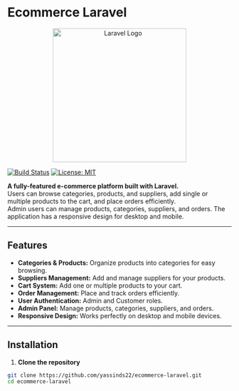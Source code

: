 # Ecommerce Laravel

<p align="center">
  <a href="https://laravel.com" target="_blank">
    <img src="https://raw.githubusercontent.com/laravel/art/master/logo-lockup/5%20SVG/2%20CMYK/1%20Full%20Color/laravel-logolockup-cmyk-red.svg" width="300" alt="Laravel Logo">
  </a>
</p>

[![Build Status](https://github.com/laravel/framework/workflows/tests/badge.svg)](https://github.com/laravel/framework/actions)
[![License: MIT](https://img.shields.io/badge/License-MIT-blue.svg)](LICENSE)

**A fully-featured e-commerce platform built with Laravel.**  
Users can browse categories, products, and suppliers, add single or multiple products to the cart, and place orders efficiently.  
Admin users can manage products, categories, suppliers, and orders. The application has a responsive design for desktop and mobile.

---

## Features

- **Categories & Products:** Organize products into categories for easy browsing.  
- **Suppliers Management:** Add and manage suppliers for your products.  
- **Cart System:** Add one or multiple products to your cart.  
- **Order Management:** Place and track orders efficiently.  
- **User Authentication:** Admin and Customer roles.  
- **Admin Panel:** Manage products, categories, suppliers, and orders.  
- **Responsive Design:** Works perfectly on desktop and mobile devices.

---

## Installation

1. **Clone the repository**
```bash
git clone https://github.com/yassinds22/ecommerce-laravel.git
cd ecommerce-laravel
